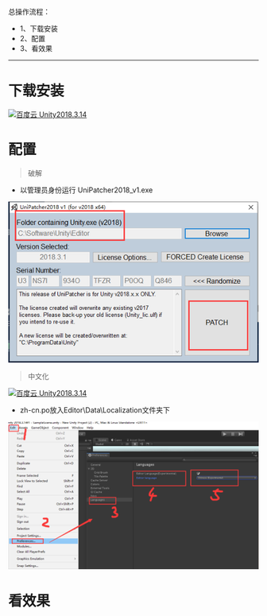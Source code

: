 总操作流程：
 - 1、下载安装
 - 2、配置
 - 3、看效果

 ***

# 下载安装

[![](https://img.shields.io/badge/百度云-Unity2018.3.14-green.svg "百度云 Unity2018.3.14")](https://pan.baidu.com/s/1FqoKFAg8Y5tQZQdI_-UvtQ)

# 配置

> 破解

- 以管理员身份运行 UniPatcher2018_v1.exe

![](image/1-1.png)

> 中文化

[![](https://img.shields.io/badge/百度云-Unity2018.3.14-green.svg "百度云 Unity2018.3.14")](https://pan.baidu.com/s/1uBbMpalD_RZ2qjmGDDxIpA)

- zh-cn.po放入Editor\Data\Localization文件夹下

![](image/1-2.png)


# 看效果